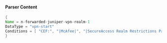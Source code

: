 #### Parser Content
```Java
{
Name = n-forwarded-juniper-vpn-realm-1
DataType = "vpn-start"
Conditions = [ "CEF:", "|McAfee|", "|SecureAccess Realm Restrictions Passed|" ]
}
```